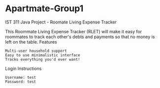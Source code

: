 # Apartmate-Group1
IST 311 Java Project - Roomate Living Expense Tracker

This Roommate Living Expense Tracker (RLET) will make it easy for roommates to track each other's debts and payments so that no money is left on the table.
Features

    Multi-user household support
    Easy to use minimalistic interface
    Tracks everything you'd ever want!

Login Instructions

    Username: test
    Password: test
